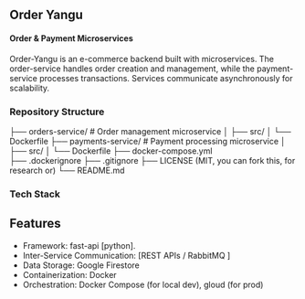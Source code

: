 ## Order Yangu 
#### Order & Payment Microservices
Order-Yangu is an e-commerce backend built with microservices. The order-service handles order creation and management, while the payment-service processes transactions. Services communicate asynchronously for scalability.



### Repository Structure
├── orders-service/          # Order management microservice
│   ├── src/
│   └── Dockerfile
├── payments-service/        # Payment processing microservice
│   ├── src/
│   └── Dockerfile
├── docker-compose.yml       
├── .dockerignore
├── .gitignore
├── LICENSE (MIT, you can fork this, for research or)
└── README.md

### Tech Stack
## Features
*   Framework: fast-api [python].
*   Inter-Service Communication: [REST APIs / RabbitMQ ]
*   Data Storage: Google Firestore
*   Containerization: Docker
*   Orchestration: Docker Compose (for local dev), gloud (for prod)

